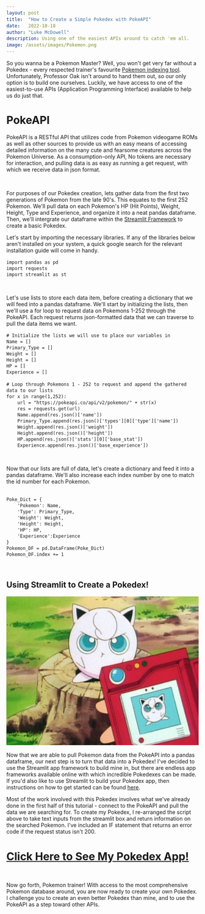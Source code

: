 ```yaml
---
layout: post
title:  "How to Create a Simple Pokedex with PokeAPI"
date:   2022-10-18
author: "Luke McDowell"
description: Using one of the easiest APIs around to catch 'em all.
image: /assets/images/Pokemon.png
---
```



So you wanna be a Pokemon Master? Well, you won't get very far without a Pokedex - every respected trainer's favourite [Pokemon indexing tool](https://bulbapedia.bulbagarden.net/wiki/Pok%C3%A9dex). Unfortunately, Professor Oak isn't around to hand them out, so our only option is to build one ourselves. Luckily, we have access to one of the easiest-to-use APIs (Application Programming Interface) available to help us do just that. 




# PokeAPI
PokeAPI is a RESTful API that utilizes code from Pokemon videogame ROMs as well as other sources to provide us with an easy means of accessing detailed information on the many cute and fearsome creatures across the Pokemon Universe. As a consumption-only API, No tokens are necessary for interaction, and pulling data is as easy as running a get request, with which we receive data in json format. 

  <br> 

For purposes of our Pokedex creation, lets gather data from the first two generations of Pokemon from the late 90's. This equates to the first 252 Pokemon. We'll pull data on each Pokemon's HP (Hit Points), Weight, Height, Type and Experience, and organize it into a neat pandas dataframe. Then, we'll intergrate our dataframe within the [Streamlit Framework](https://streamlit.io/) to create a basic Pokedex.

Let's start by importing the necessary libraries. If any of the libraries below aren't installed on your system, a quick google search for the relevant installation guide will come in handy.

```
import pandas as pd
import requests
import streamlit as st
```

  <br> 
  
Let's use lists to store each data item, before creating a dictionary that we will feed into a pandas dataframe. We'll start by initializing the lists, then we'll use a for loop to request data on Pokemons 1-252 through the PokeAPI. Each request returns json-formatted data that we can traverse to pull the data items we want.    

```
# Initialize the lists we will use to place our variables in
Name = []
Primary_Type = []
Weight = []
Height = []
HP = []
Experience = []

# Loop through Pokemons 1 - 252 to request and append the gathered data to our lists
for x in range(1,252):
    url = "https://pokeapi.co/api/v2/pokemon/" + str(x)
    res = requests.get(url)
    Name.append(res.json()['name'])
    Primary_Type.append(res.json()['types'][0]['type']['name'])
    Weight.append(res.json()['weight'])
    Height.append(res.json()['height'])
    HP.append(res.json()['stats'][0]['base_stat'])
    Experience.append(res.json()['base_experience'])
```

  <br> 
  
  
Now that our lists are full of data, let's create a dictionary and feed it into a pandas dataframe. We'll also increase each index number by one to match the id number for each Pokemon.

```
    
Poke_Dict = {
    'Pokemon': Name,
    'Type': Primary_Type,
    'Weight': Weight,
    'Height': Height,
    'HP': HP,
    'Experience':Experience
}
Pokemon_DF = pd.DataFrame(Poke_Dict)
Pokemon_DF.index += 1 
```

  <br> 

## Using Streamlit to Create a Pokedex!
![image:](https://github.com/Redskywalker7/stat386-projects/blob/main/assets/Jigglypuff.png?raw=true)

Now that we are able to pull Pokemon data from the PokeAPI into a pandas dataframe, our next step is to turn that data into a Pokedex! I've decided to use the Streamlit app framework to build mine in, but there are endless app frameworks available online with which incredible Pokedexes can be made. If you'd also like to use Streamlit to build your Pokedex app, then instructions on how to get started can be found [here](https://redskywalker7.github.io/stat386-projects/2022/09/22/How_to_Use_Streamlit.html). 

Most of the work involved with this Pokedex involves what we've already done in the first half of this tutorial - connect to the PokeAPI and pull the data we are searching for. To create my Pokedex, I re-arranged the script above to take text inputs from the streamlit box and return information on the searched Pokemon. I've included an IF statement that returns an error code if the request status isn't 200. 

# [Click Here to See My Pokedex App!](https://redskywalker7-stat386-projects-pokedex-q0yt5b.streamlitapp.com/)


  <br> 
  
Now go forth, Pokemon trainer! With access to the most comprehensive Pokemon database around, you are now ready to create your own Pokedex. I challenge you to create an even better Pokedex than mine, and to use the PokeAPI as a step toward other APIs. 
